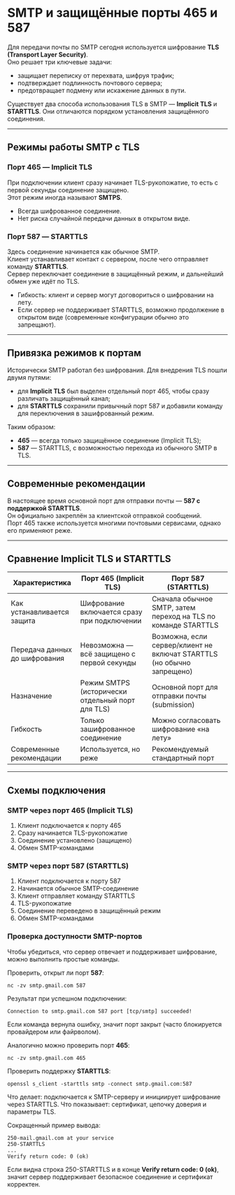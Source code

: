 # SMTP и защищённые порты 465 и 587

Для передачи почты по SMTP сегодня используется шифрование **TLS (Transport Layer Security)**.  
Оно решает три ключевые задачи:  

- защищает переписку от перехвата, шифруя трафик;  
- подтверждает подлинность почтового сервера;  
- предотвращает подмену или искажение данных в пути.  

Существует два способа использования TLS в SMTP — **Implicit TLS** и **STARTTLS**. Они отличаются порядком установления защищённого соединения.

---

## Режимы работы SMTP с TLS

### Порт 465 — Implicit TLS
При подключении клиент сразу начинает TLS-рукопожатие, то есть с первой секунды соединение защищено.  
Этот режим иногда называют **SMTPS**.  

- Всегда шифрованное соединение.  
- Нет риска случайной передачи данных в открытом виде.  

### Порт 587 — STARTTLS
Здесь соединение начинается как обычное SMTP.  
Клиент устанавливает контакт с сервером, после чего отправляет команду **STARTTLS**.  
Сервер переключает соединение в защищённый режим, и дальнейший обмен уже идёт по TLS.  

- Гибкость: клиент и сервер могут договориться о шифровании на лету.  
- Если сервер не поддерживает STARTTLS, возможно продолжение в открытом виде (современные конфигурации обычно это запрещают).  

---

## Привязка режимов к портам

Исторически SMTP работал без шифрования. Для внедрения TLS пошли двумя путями:  

- для **Implicit TLS** был выделен отдельный порт 465, чтобы сразу различать защищённый канал;  
- для **STARTTLS** сохранили привычный порт 587 и добавили команду для переключения в зашифрованный режим.  

Таким образом:  

- **465** — всегда только защищённое соединение (Implicit TLS);  
- **587** — STARTTLS, с возможностью перехода из обычного SMTP в TLS.  

---

## Современные рекомендации

В настоящее время основной порт для отправки почты — **587 с поддержкой STARTTLS**.  
Он официально закреплён за клиентской отправкой сообщений.  
Порт 465 также используется многими почтовыми сервисами, однако его применяют реже.  

---

## Сравнение Implicit TLS и STARTTLS

| Характеристика                | Порт **465** (Implicit TLS)                          | Порт **587** (STARTTLS) |
|-------------------------------|------------------------------------------------------|------------------------------------------------------------------------|
| Как устанавливается защита    | Шифрование включается сразу при подключении          | Сначала обычное SMTP, затем переход на TLS по команде STARTTLS         |
| Передача данных до шифрования | Невозможна — всё защищено с первой секунды           | Возможна, если сервер/клиент не включат STARTTLS (но обычно запрещено) |
| Назначение                    | Режим SMTPS (исторически отдельный порт для TLS)     | Основной порт для отправки почты (submission)                          |
| Гибкость                      | Только зашифрованное соединение                      | Можно согласовать шифрование «на лету»                                 |
| Современные рекомендации      | Используется, но реже                                | Рекомендуемый стандартный порт                                         |

---

## Схемы подключения

### SMTP через порт 465 (Implicit TLS)
1. Клиент подключается к порту 465  
2. Сразу начинается TLS-рукопожатие  
3. Соединение установлено (защищено)  
4. Обмен SMTP-командами  

### SMTP через порт 587 (STARTTLS)
1. Клиент подключается к порту 587  
2. Начинается обычное SMTP-соединение  
3. Клиент отправляет команду STARTTLS  
4. TLS-рукопожатие  
5. Соединение переведено в защищённый режим  
6. Обмен SMTP-командами  


### Проверка доступности SMTP-портов

Чтобы убедиться, что сервер отвечает и поддерживает шифрование, можно выполнить простые команды.

Проверить, открыт ли порт **587**:
```
nc -zv smtp.gmail.com 587
```

Результат при успешном подключении:
```
Connection to smtp.gmail.com 587 port [tcp/smtp] succeeded!
```

Если команда вернула ошибку, значит порт закрыт (часто блокируется провайдером или файрволом).

Аналогично можно проверить порт **465**:
```
nc -zv smtp.gmail.com 465
```

Проверить поддержку **STARTTLS**:
```
openssl s_client -starttls smtp -connect smtp.gmail.com:587
```

Что делает: подключается к SMTP-серверу и инициирует шифрование через STARTTLS.
Что показывает: сертификат, цепочку доверия и параметры TLS.

Сокращенный пример вывода:
```
250-mail.gmail.com at your service
250-STARTTLS
...
Verify return code: 0 (ok)
```

Если видна строка 250-STARTTLS и в конце **Verify return code: 0 (ok)**, значит сервер поддерживает безопасное соединение и сертификат корректен.

